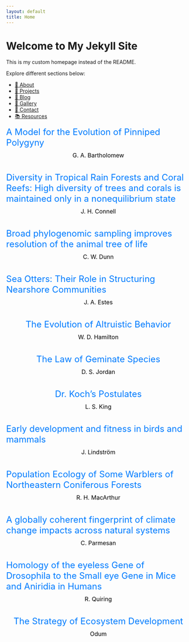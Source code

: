 ```yaml
---
layout: default
title: Home
---
```

# Welcome to My Jekyll Site
This is my custom homepage instead of the README.

Explore different sections below:

- [📄 About](/_pages/about.md/)
- [🚀 Projects](/projects.md/)
- [📝 Blog](/pages/bartholomew.html/)
- [📸 Gallery](/gallery/)
- [📧 Contact](/contact/)
- [📚 Resources](/resources/)


<div class="content-container" style="display: flex; flex-direction: column; align-items: center; margin-bottom: 20px;">
  <!-- Link at the top -->
  <a href="/Foundational-Papers/pages/bartholomew.html" style="text-decoration: none; font-size: 24px; color: #007bff;">
    A Model for the Evolution of Pinniped Polygyny
  </a>
  <!-- Plain text under the link -->
  <p style="font-size: 16px; color: black; margin-top: 10px;">
    G. A. Bartholomew
  </p>
</div>

<div class="content-container" style="display: flex; flex-direction: column; align-items: center; margin-bottom: 20px;">
  <!-- Link at the top -->
  <a href="/Foundational-Papers/pages/connell.html" style="text-decoration: none; font-size: 24px; color: #007bff;">
    Diversity in Tropical Rain Forests and Coral Reefs: High diversity of trees and corals is maintained only in a nonequilibrium state
  </a>
  <!-- Plain text under the link -->
  <p style="font-size: 16px; color: black; margin-top: 10px;">
    J. H. Connell
  </p>
</div>

<div class="content-container" style="display: flex; flex-direction: column; align-items: center; margin-bottom: 20px;">
  <!-- Link at the top -->
  <a href="/Foundational-Papers/pages/dunn.html" style="text-decoration: none; font-size: 24px; color: #007bff;">
    Broad phylogenomic sampling improves resolution of the animal tree of life
  </a>
  <!-- Plain text under the link -->
  <p style="font-size: 16px; color: black; margin-top: 10px;">
    C. W. Dunn
  </p>
</div>

<div class="content-container" style="display: flex; flex-direction: column; align-items: center; margin-bottom: 20px;">
  <!-- Link at the top -->
  <a href="/Foundational-Papers/pages/estes.html" style="text-decoration: none; font-size: 24px; color: #007bff;">
    Sea Otters: Their Role in Structuring Nearshore Communities
  </a>
  <!-- Plain text under the link -->
  <p style="font-size: 16px; color: black; margin-top: 10px;">
    J. A. Estes
  </p>
</div>

<div class="content-container" style="display: flex; flex-direction: column; align-items: center; margin-bottom: 20px;">
  <!-- Link at the top -->
  <a href="/Foundational-Papers/pages/hamilton.html" style="text-decoration: none; font-size: 24px; color: #007bff;">
    The Evolution of Altruistic Behavior
  </a>
  <!-- Plain text under the link -->
  <p style="font-size: 16px; color: black; margin-top: 10px;">
    W. D. Hamilton
  </p>
</div>

<div class="content-container" style="display: flex; flex-direction: column; align-items: center; margin-bottom: 20px;">
  <!-- Link at the top -->
  <a href="/Foundational-Papers/pages/jordan.html" style="text-decoration: none; font-size: 24px; color: #007bff;">
    The Law of Geminate Species
  </a>
  <!-- Plain text under the link -->
  <p style="font-size: 16px; color: black; margin-top: 10px;">
    D. S. Jordan
  </p>
</div>

<div class="content-container" style="display: flex; flex-direction: column; align-items: center; margin-bottom: 20px;">
  <!-- Link at the top -->
  <a href="/Foundational-Papers/pages/king.html" style="text-decoration: none; font-size: 24px; color: #007bff;">
    Dr. Koch’s Postulates
  </a>
  <!-- Plain text under the link -->
  <p style="font-size: 16px; color: black; margin-top: 10px;">
    L. S. King
  </p>
</div>

<div class="content-container" style="display: flex; flex-direction: column; align-items: center; margin-bottom: 20px;">
  <!-- Link at the top -->
  <a href="/Foundational-Papers/pages/lindstrom.html" style="text-decoration: none; font-size: 24px; color: #007bff;">
    Early development and fitness in birds and mammals
  </a>
  <!-- Plain text under the link -->
  <p style="font-size: 16px; color: black; margin-top: 10px;">
    J. Lindström
  </p>
</div>

<div class="content-container" style="display: flex; flex-direction: column; align-items: center; margin-bottom: 20px;">
  <!-- Link at the top -->
  <a href="/Foundational-Papers/pages/macarthur.html" style="text-decoration: none; font-size: 24px; color: #007bff;">
    Population Ecology of Some Warblers of Northeastern Coniferous Forests
  </a>
  <!-- Plain text under the link -->
  <p style="font-size: 16px; color: black; margin-top: 10px;">
    R. H. MacArthur
  </p>
</div>

<div class="content-container" style="display: flex; flex-direction: column; align-items: center; margin-bottom: 20px;">
  <!-- Link at the top -->
  <a href="/Foundational-Papers/pages/parmesan.html" style="text-decoration: none; font-size: 24px; color: #007bff;">
    A globally coherent fingerprint of climate change impacts across natural systems
  </a>
  <!-- Plain text under the link -->
  <p style="font-size: 16px; color: black; margin-top: 10px;">
    C. Parmesan
  </p>
</div>

<div class="content-container" style="display: flex; flex-direction: column; align-items: center; margin-bottom: 20px;">
  <!-- Link at the top -->
  <a href="/Foundational-Papers/pages/quiring.html" style="text-decoration: none; font-size: 24px; color: #007bff;">
    Homology of the eyeless Gene of Drosophila to the Small eye Gene in Mice and Aniridia in Humans
  </a>
  <!-- Plain text under the link -->
  <p style="font-size: 16px; color: black; margin-top: 10px;">
    R. Quiring
  </p>
</div>

<div class="content-container" style="display: flex; flex-direction: column; align-items: center; margin-bottom: 20px;">
  <!-- Link at the top -->
  <a href="/Foundational-Papers/pages/odum.html" style="text-decoration: none; font-size: 24px; color: #007bff;">
    The Strategy of Ecosystem Development
  </a>
  <!-- Plain text under the link -->
  <p style="font-size: 16px; color: black; margin-top: 10px;">
    Odum
  </p>
</div>


